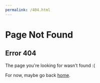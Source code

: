 ```yaml
---
permalink: /404.html
---
```


# Page Not Found
## Error 404

The page you're looking for wasn't found :(

For now, maybe go back [home](/).
